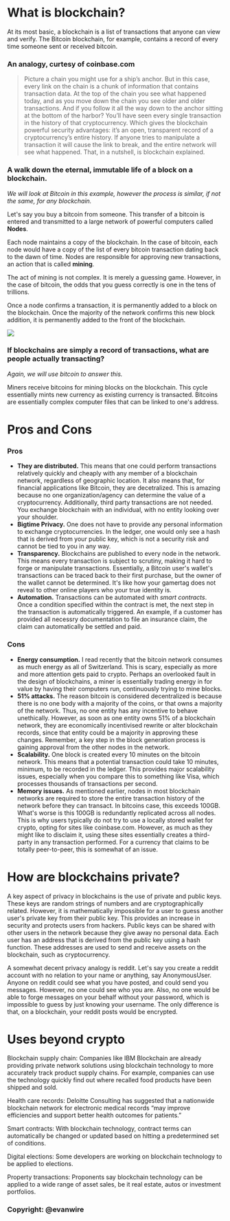 # What is blockchain?

At its most basic, a blockchain is a list of transactions that anyone can view and verify. The Bitcoin blockchain, for example, contains a record of every time someone sent or received bitcoin.

### An analogy, curtesy of coinbase.com
> Picture a chain you might use for a ship’s anchor. But in this case, every link on the chain is a chunk of information that contains transaction data. At the top of the chain you see what happened today, and as you move down the chain you see older and older transactions. And if you follow it all the way down to the anchor sitting at the bottom of the harbor? You’ll have seen every single transaction in the history of that cryptocurrency. Which gives the blockchain powerful security advantages: it’s an open, transparent record of a cryptocurrency’s entire history. If anyone tries to manipulate a transaction it will cause the link to break, and the entire network will see what happened. That, in a nutshell, is blockchain explained.

### A walk down the eternal, immutable life of a block on a blockchain.
*We will look at Bitcoin in this example, however the process is similar, if not the same, for any blockchain.*

Let's say you buy a bitcoin from someone. This transfer of a bitcoin is entered and transmitted to a large network of powerful computers called **Nodes**.

Each node maintains a copy of the blockchain. In the case of bitcoin, each node would have a copy of the list of every bitcoin transaction dating back to the dawn of time. Nodes are responsible for approving new transactions, an action that is called **mining**.

The act of mining is not complex. It is merely a guessing game. However, in the case of bitcoin, the odds that you guess correctly is one in the tens of trillions.

Once a node confirms a transaction, it is permanently added to a block on the blockchain. Once the majority of the network confirms this new block addition, it is permanently added to the front of the blockchain.

![](img1.png)

### If blockchains are simply a record of transactions, what are people actually transacting?
*Again, we will use bitcoin to answer this.*

Miners receive bitcoins for mining blocks on the blockchain. This cycle essentially mints new currency as existing currency is transacted. Bitcoins are essentially complex computer files that can be linked to one's address.

# Pros and Cons

### Pros
* **They are distributed.** This means that one could perform transactions relatively quickly and cheaply with any member of a blockchain network, regardless of geographic location. It also means that, for financial applications like Bitcoin, they are decetralized. This is amazing because no one organization/agency can determine the value of a cryptocurrency. Additionally, third party transactions are not needed. You exchange blockchain with an individual, with no entity looking over your shoulder.
* **Bigtime Privacy.** One does not have to provide any personal information to exchange cryptocurrencies. In the ledger, one would only see a hash that is derived from your public key, which is not a security risk and cannot be tied to you in any way.
* **Transparency.** Blockchains are published to every node in the network. This means every transaction is subject to scrutiny, making it hard to forge or manipulate transactions. Essentially, a Bitcoin user's wallet's transactions can be traced back to their first purchase, but the owner of the wallet cannot be determined. It's like how your gamertag does not reveal to other online players who your true identity is.
* **Automation.** Transactions can be automated with *smart contracts*. Once a condition specified within the contract is met, the next step in the transaction is automatically triggered. An example, if a customer has provided all necessry documentation to file an insurance claim, the claim can automatically be settled and paid.

### Cons
* **Energy consumption.** I read recently that the bitcoin network consumes as much energy as all of Switzerland. This is scary, especially as more and more attention gets paid to crypto. Perhaps an overlooked fault in the design of blockchains, a miner is essentially trading energy in for value by having their computers run, continuously trying to mine blocks.
* **51% attacks.** The reason bitcoin is considered decentralized is because there is no one body with a majority of the coins, or that owns a majority of the network. Thus, no one entity has any incentive to behave unethically. However, as soon as one entity owns 51% of a blockchain network, they are economically incentivised rewrite or alter blockchain records, since that entity could be a majority in approving these changes. Remember, a key step in the block generation process is gaining approval from the other nodes in the network.
* **Scalability.** One block is created every 10 minutes on the bitcoin network. This means that a potential transaction could take 10 minutes, minimum, to be recorded in the ledger. This provides major scalability issues, especially when you compare this to something like Visa, which processes thousands of transactions per second.
* **Memory issues.** As mentioned earlier, nodes in most blockchain networks are required to store the entire transaction history of the network before they can transact. In bitcoins case, this exceeds 100GB. What's worse is this 100GB is redundantly replicated across all nodes. This is why users typically do not try to use a locally stored wallet for crypto, opting for sites like coinbase.com. However, as much as they might like to disclaim it, using these sites essentially creates a third-party in any transaction performed. For a currency that claims to be totally peer-to-peer, this is somewhat of an issue.

# How are blockchains private?
A key aspect of privacy in blockchains is the use of private and public keys. These keys are random strings of numbers and are cryptographically related. However, it is mathematically impossible for a user to guess another user's private key from their public key. This provides an increase in security and protects users from hackers. Public keys can be shared with other users in the network because they give away no personal data. Each user has an address that is derived from the public key using a hash function. These addresses are used to send and receive assets on the blockchain, such as cryptocurrency.

A somewhat decent privacy analogy is reddit. Let's say you create a reddit account with no relation to your name or anything, say AnonymousUser. Anyone on reddit could see what you have posted, and could send you messages. However, no one could see who you are. Also, no one would be able to forge messages on your behalf without your password, which is impossible to guess by just knowing your username. The only difference is that, on a blockchain, your reddit posts would be encrypted.

# Uses beyond crypto

Blockchain supply chain: Companies like IBM Blockchain are already providing private network solutions using blockchain technology to more accurately track product supply chains. For example, companies can use the technology quickly find out where recalled food products have been shipped and sold.

Health care records: Deloitte Consulting has suggested that a nationwide blockchain network for electronic medical records “may improve efficiencies and support better health outcomes for patients.”

Smart contracts: With blockchain technology, contract terms can automatically be changed or updated based on hitting a predetermined set of conditions.

Digital elections: Some developers are working on blockchain technology to be applied to elections.

Property transactions: Proponents say blockchain technology can be applied to a wide range of asset sales, be it real estate, autos or investment portfolios.

### Copyright: @evanwire
